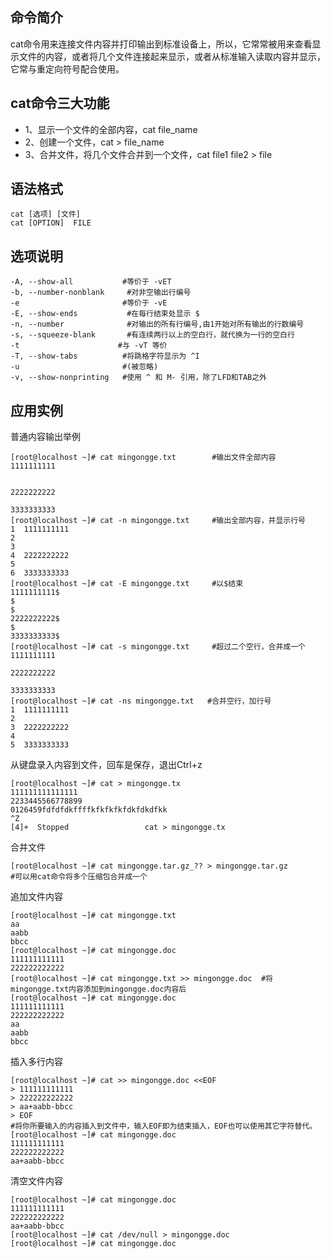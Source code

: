 ## 命令简介

cat命令用来连接文件内容并打印输出到标准设备上，所以，它常常被用来查看显示文件的内容，或者将几个文件连接起来显示，或者从标准输入读取内容并显示，它常与重定向符号配合使用。

## cat命令三大功能

- 1、显示一个文件的全部内容，cat file_name
- 2、创建一个文件，cat > file_name
- 3、合并文件，将几个文件合并到一个文件，cat file1 file2 > file

## 语法格式

```
cat [选项] [文件]
cat [OPTION]  FILE
```

## 选项说明

```
-A, --show-all           #等价于 -vET
-b, --number-nonblank     #对非空输出行编号
-e                       #等价于 -vE
-E, --show-ends           #在每行结束处显示 $
-n, --number              #对输出的所有行编号,由1开始对所有输出的行数编号
-s, --squeeze-blank       #有连续两行以上的空白行，就代换为一行的空白行 
-t                      #与 -vT 等价
-T, --show-tabs          #将跳格字符显示为 ^I
-u                       #(被忽略)
-v, --show-nonprinting   #使用 ^ 和 M- 引用，除了LFD和TAB之外
```

## 应用实例

普通内容输出举例

```
[root@localhost ~]# cat mingongge.txt        #输出文件全部内容
1111111111


2222222222

3333333333
[root@localhost ~]# cat -n mingongge.txt     #输出全部内容，并显示行号
1  1111111111
2
3
4  2222222222
5
6  3333333333
[root@localhost ~]# cat -E mingongge.txt     #以$结束
1111111111$
$
$
2222222222$
$
3333333333$
[root@localhost ~]# cat -s mingongge.txt     #超过二个空行，合并成一个
1111111111

2222222222

3333333333
[root@localhost ~]# cat -ns mingongge.txt   #合并空行，加行号
1  1111111111
2
3  2222222222
4
5  3333333333
```

从键盘录入内容到文件，回车是保存，退出Ctrl+z

```
[root@localhost ~]# cat > mingongge.tx  
111111111111111
2233445566778899
0126459fdfdfdkffffkfkfkfkfdkfdkdfkk
^Z
[4]+  Stopped                 cat > mingongge.tx
```

合并文件

```
[root@localhost ~]# cat mingongge.tar.gz_?? > mingongge.tar.gz   
#可以用cat命令将多个压缩包合并成一个
```

追加文件内容

```
[root@localhost ~]# cat mingongge.txt
aa
aabb
bbcc
[root@localhost ~]# cat mingongge.doc
111111111111
222222222222
[root@localhost ~]# cat mingongge.txt >> mingongge.doc  #将mingongge.txt内容添加到mingongge.doc内容后
[root@localhost ~]# cat mingongge.doc
111111111111
222222222222
aa
aabb
bbcc
```

插入多行内容

```
[root@localhost ~]# cat >> mingongge.doc <<EOF
> 111111111111
> 222222222222
> aa+aabb-bbcc
> EOF
#将你所要输入的内容插入到文件中，输入EOF即为结束插入，EOF也可以使用其它字符替代。
[root@localhost ~]# cat mingongge.doc
111111111111
222222222222
aa+aabb-bbcc
```

清空文件内容

```
[root@localhost ~]# cat mingongge.doc
111111111111
222222222222
aa+aabb-bbcc
[root@localhost ~]# cat /dev/null > mingongge.doc
[root@localhost ~]# cat mingongge.doc
```